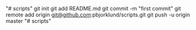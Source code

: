 "# scripts"  git init git add README.md git commit -m "first commit" git remote add origin git@github.com:pbjorklund/scripts.git git push -u origin master
"# scripts" 
